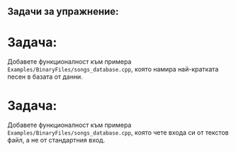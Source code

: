 ## Задачи за упражнение:

# Задача:
  Добавете функционалност към примера `Examples/BinaryFiles/songs_database.cpp`,
  която намира най-кратката песен в базата от данни.

# Задача:
  Добавете функционалност към примера `Examples/BinaryFiles/songs_database.cpp`,
  която чете входа си от текстов файл, а не от стандартния вход.


   



